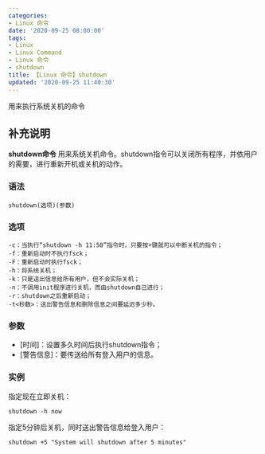 ```yaml
---
categories:
- Linux 命令
date: '2020-09-25 08:00:00'
tags:
- Linux
- Linux Command
- Linux 命令
- shutdown
title: 【Linux 命令】shutdown
updated: '2020-09-25 11:40:30'
---
```


用来执行系统关机的命令

## 补充说明

**shutdown命令** 用来系统关机命令。shutdown指令可以关闭所有程序，并依用户的需要，进行重新开机或关机的动作。

###  语法

```shell
shutdown(选项)(参数)
```

###  选项

```shell
-c：当执行“shutdown -h 11:50”指令时，只要按+键就可以中断关机的指令；
-f：重新启动时不执行fsck；
-F：重新启动时执行fsck；
-h：将系统关机；
-k：只是送出信息给所有用户，但不会实际关机；
-n：不调用init程序进行关机，而由shutdown自己进行；
-r：shutdown之后重新启动；
-t<秒数>：送出警告信息和删除信息之间要延迟多少秒。
```

###  参数

*   [时间]：设置多久时间后执行shutdown指令；
*   [警告信息]：要传送给所有登入用户的信息。

###  实例

指定现在立即关机：

```shell
shutdown -h now
```

指定5分钟后关机，同时送出警告信息给登入用户：

```shell
shutdown +5 "System will shutdown after 5 minutes"
```



